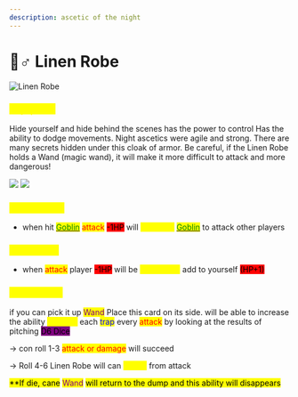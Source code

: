 ```yaml
---
description: ascetic of the night
---
```


# 🧛♂ Linen Robe

![Linen Robe](<../.gitbook/assets/Linen Robe.png>)

### <mark style="color:yellow;">ข้อมูลชุดเกราะ</mark>

Hide yourself and hide behind the scenes has the power to control Has the ability to dodge movements. Night ascetics were agile and strong. There are many secrets hidden under this cloak of armor. Be careful, if the Linen Robe holds a Wand (magic wand), it will make it more difficult to attack and more dangerous!

![](<../.gitbook/assets/B (2).png>) ![](<../.gitbook/assets/2 ใบ wand (1).png>)

### <mark style="color:yellow;">Passive Skill</mark>

* when hit [<mark style="color:green;">Goblin</mark>](../event-card.md#goblin) <mark style="color:red;">attack</mark> <mark style="background-color:red;">-1HP</mark> will <mark style="color:yellow;">can send</mark> [<mark style="color:green;">Goblin</mark>](../event-card.md#goblin) to attack other players

### <mark style="color:yellow;">Action Skill</mark>

* when <mark style="color:red;">attack</mark> player <mark style="background-color:red;">-1HP</mark> will be <mark style="color:yellow;">suck blood</mark> add to yourself <mark style="background-color:red;">(HP+1)</mark>

### <mark style="color:yellow;">Special Skill</mark>

if you can pick it up <mark style="color:purple;">Wand</mark> Place this card on its side. will be able to increase the ability <mark style="color:yellow;">dodging</mark> each <mark style="color:blue;">trap</mark> every <mark style="color:red;">attack</mark> by looking at the results of pitching <mark style="background-color:purple;">D6 Dice</mark>

\-> con roll 1-3 <mark style="color:red;">attack or damage</mark> will succeed

\-> Roll 4-6 Linen Robe will can <mark style="color:yellow;">dodge</mark> from attack

<mark style="background-color:yellow;">\*\*If die, cane</mark> <mark style="color:purple;background-color:yellow;">Wand</mark> <mark style="background-color:yellow;">will return to the dump and this ability will disappears</mark>
